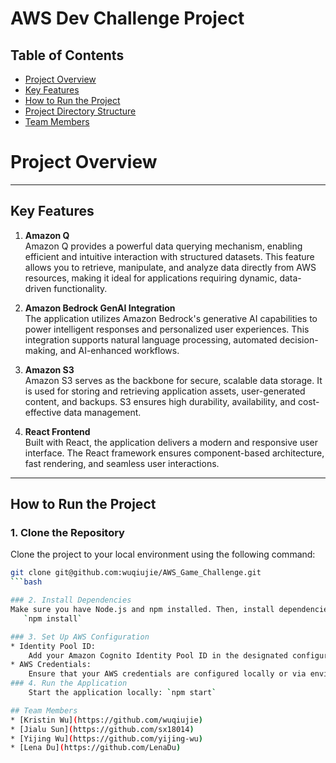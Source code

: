 # AWS Dev Challenge Project

## Table of Contents
- [Project Overview](#project-overview)
- [Key Features](#key-features)
- [How to Run the Project](#how-to-run-the-project)
- [Project Directory Structure](#project-directory-structure)
- [Team Members](#team-members)

# Project Overview
---

## Key Features

1. **Amazon Q**  
   Amazon Q provides a powerful data querying mechanism, enabling efficient and intuitive interaction with structured datasets. This feature allows you to retrieve, manipulate, and analyze data directly from AWS resources, making it ideal for applications requiring dynamic, data-driven functionality.

2. **Amazon Bedrock GenAI Integration**  
   The application utilizes Amazon Bedrock's generative AI capabilities to power intelligent responses and personalized user experiences. This integration supports natural language processing, automated decision-making, and AI-enhanced workflows.

3. **Amazon S3**  
   Amazon S3 serves as the backbone for secure, scalable data storage. It is used for storing and retrieving application assets, user-generated content, and backups. S3 ensures high durability, availability, and cost-effective data management.

4. **React Frontend**  
   Built with React, the application delivers a modern and responsive user interface. The React framework ensures component-based architecture, fast rendering, and seamless user interactions.

---

## How to Run the Project

### 1. Clone the Repository
Clone the project to your local environment using the following command:
```bash
git clone git@github.com:wuqiujie/AWS_Game_Challenge.git
```bash

### 2. Install Dependencies
Make sure you have Node.js and npm installed. Then, install dependencies:
   `npm install`

### 3. Set Up AWS Configuration
* Identity Pool ID: 
    Add your Amazon Cognito Identity Pool ID in the designated configuration file. This ID is crucial for securely managing user authentication and access permissions.
* AWS Credentials: 
    Ensure that your AWS credentials are configured locally or via environment variables.
### 4. Run the Application 
    Start the application locally: `npm start`

## Team Members
* [Kristin Wu](https://github.com/wuqiujie)
* [Jialu Sun](https://github.com/sx18014) 
* [Yijing Wu](https://github.com/yijing-wu)
* [Lena Du](https://github.com/LenaDu)
